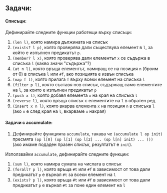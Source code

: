 ## Задачи:
#### Списъци:
Дефинирайте следните функции работещи върху списъци:

1. `(len l)`, която намира дължината на списък
1. `(exists? l p)`, която проверява дали съществува елемент в `l`, за който
е изпълнен предикатът `p`.
1. `(member? l x)`, която проверява дали елементът `x` се съдържа в списъка `l`
(какво значи "съдържа"?)
1. `(at n l)`, която връща елементът, намиращ се на позиция `n` (броим от 0)
в списъка `l` или `#f`, ако позицията е извън списъка
1. `(map f l)`, която прилага `f` върху всеки елемент на списъка `l`
1. `(filter p l)`, която съставя нов списък, съдържащ само елементите на `l`,
за които е изпълнен предикатът `p`
1. `(push x l)`, която добавя елемента `x` на края на списъка `l`
1. `(reverse l)`, която връща списък с елементите на `l` в обратен ред
1. `(insert x n l)`, която вкарва елемента `x` на позиция `n` в списъка `l`
(ако `n` е след края на `l`, вкарваме `x` накрая)

#### Задачи с accumulate:
1. Дефинирайте функцията `accumulate`, такава че `(accumulate l op init)` пресмята `(op l[0] (op l[1] (op l[2] ... (op l[n] init) ... )))`
(ако имаме подаден празен списък, резултатът е `init`).

Използвайки `accumulate`, дефинирайте следните функции:

1. `(sum l)`, която намира сумата на числата в списък
1. `(forall? p l)`, която връща `#t` или `#f` в зависимост от това дали предикатът `p` е върнал `#t` за всеки елемент на `l`
1. `(exists? p l)`, която връща `#t` или `#f` в зависимост от това дали предикатът `p` е върнал `#t` за поне един елемент на `l`

